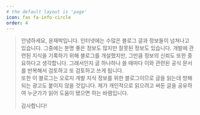 ```yaml
---
# the default layout is 'page'
icon: fas fa-info-circle
order: 4
---
```


> 안녕하세요, 윤재박입니다. 인터넷에는 수많은 블로그 글과 정보들이 넘쳐나고 있습니다. 그중에는 분명 좋은 정보도 많지만 잘못된 정보도 있습니다.
> 개발에 관련된 지식을 기록하기 위해 블로그를 개설했지만, 그만큼 정보의 신뢰도 또한 중요하다고 생각합니다. 그래서인지 글 하나하나 쓸 때마다 이와 관련된
> 공식 문서를 반복해서 검토하고 또 검토하고 쓰게 됩니다.   
> 또한 이 블로그는 오로지 개발 지식 정보를 위한 블로그이므로 글을 읽는데 방해되는 광고도 붙이지 않을 것입니다.
> 제가 개인적으로 읽으려고 써둔 글을 공유하여 누군가가 읽어 도움이 됐으면 하는 바램입니다.
> 
> 감사합니다!
